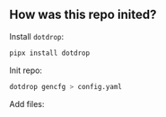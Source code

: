 
## How was this repo inited?

Install `dotdrop`:

```sh
pipx install dotdrop
```

Init repo:

```sh
dotdrop gencfg > config.yaml
```

Add files:



